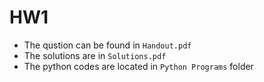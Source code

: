 # HW1

* The qustion can be found in ```Handout.pdf```
* The solutions are in ```Solutions.pdf```
* The python codes are located in ```Python Programs``` folder
